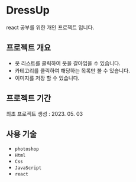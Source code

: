 # DressUp

react 공부를 위한 개인 프로젝트 입니다.

## 프로젝트 개요

- 옷 리스트를 클릭하여 옷을 갈아입을 수 있습니다.
- 카테고리를 클릭하여 해당하는 목록만 볼 수 있습니다.
- 이미지를 저장 할 수 있습니다.

## 프로젝트 기간

최초 프로젝트 생성 : 2023. 05. 03

## 사용 기술

- `photoshop`
- `Html`
- `Css`
- `JavaScript`
- `react`

